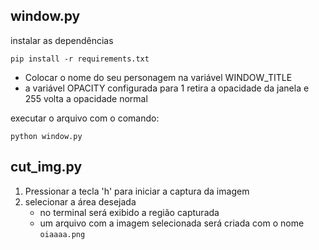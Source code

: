 window.py
-
instalar as dependências
```
pip install -r requirements.txt
```

- Colocar o nome do seu personagem na variável WINDOW_TITLE
- a variável OPACITY configurada para 1 retira a opacidade da janela e 255 volta a opacidade normal

executar o arquivo com o comando:
```
python window.py
```
cut_img.py
-
1. Pressionar a tecla 'h' para iniciar a captura da imagem
2. selecionar a área desejada
   - no terminal será exibido a região capturada
   - um arquivo com a imagem selecionada será criada com o nome `oiaaaa.png` 
